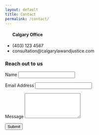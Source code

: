 ```yaml
---
layout: default
title: Contact
permalink: /contact/
---
```


<div class="form-container">
    <div class="wrapper">
      <div class="company-info">
        <ul>
          <h4>Calgary Office</h4>
          <li>(403) 123 4567</li>
          <li>consultation@calgarylawandjustice.com</li>
        </ul>
      </div>
      <div class="contact">
        <h3>Reach out to us</h3>
        <form>
          <p>
            <label>Name</label>
            <input type="text" name="name">
          </p>
          <p>
            <label>Email Address</label>
            <input type="text" name="email">
          </p>
          <p class="full">
            <label>Message</label>
            <textarea name="message" rows="5"></textarea>
          </p>
          <p class="full">
            <button>Submit</button>
          </p>
        </form>
      </div>
    </div>
  </div>
